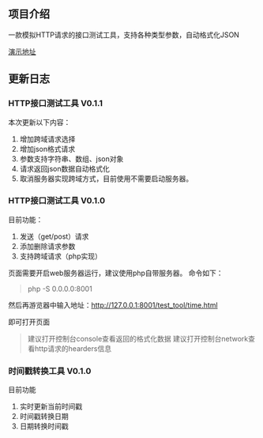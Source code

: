 ## 项目介绍 
一款模拟HTTP请求的接口测试工具，支持各种类型参数，自动格式化JSON

[演示地址](https://woohs.github.io/Tool/)

## 更新日志

### HTTP接口测试工具 V0.1.1
本次更新以下内容：
1. 增加跨域请求选择
2. 增加json格式请求
3. 参数支持字符串、数组、json对象
4. 请求返回json数据自动格式化
5. 取消服务器实现跨域方式，目前使用不需要启动服务器。

### HTTP接口测试工具 V0.1.0
目前功能：
1. 发送（get/post）请求
2. 添加删除请求参数
3. 支持跨域请求（php实现）

页面需要开启web服务器运行，建议使用php自带服务器。
命令如下：
> php -S 0.0.0.0:8001

然后再游览器中输入地址：http://127.0.0.1:8001/test_tool/time.html

即可打开页面

> 建议打开控制台console查看返回的格式化数据
建议打开控制台network查看http请求的hearders信息



###  时间戳转换工具 V0.1.0
目前功能
1. 实时更新当前时间戳
2. 时间戳转换日期
3. 日期转换时间戳
